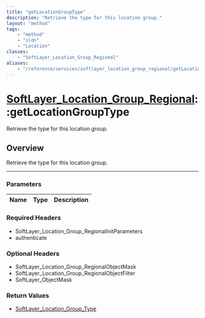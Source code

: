 ```yaml
---
title: "getLocationGroupType"
description: "Retrieve the type for this location group."
layout: "method"
tags:
    - "method"
    - "sldn"
    - "Location"
classes:
    - "SoftLayer_Location_Group_Regional"
aliases:
    - "/reference/services/softlayer_location_group_regional/getLocationGroupType"
---
```

# [SoftLayer_Location_Group_Regional](/reference/services/SoftLayer_Location_Group_Regional)::getLocationGroupType


Retrieve the type for this location group.


## Overview 
Retrieve the type for this location group.

-----

### Parameters 
|Name | Type | Description |
| --- | --- | --- |


### Required Headers
* SoftLayer_Location_Group_RegionalInitParameters
* authenticate


### Optional Headers
* SoftLayer_Location_Group_RegionalObjectMask
* SoftLayer_Location_Group_RegionalObjectFilter
* SoftLayer_ObjectMask

### Return Values
* <a href='/reference/datatypes/SoftLayer_Location_Group_Type'>SoftLayer_Location_Group_Type </a>





